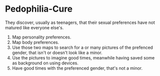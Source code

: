 # Pedophilia-Cure

They discover, usually as teenagers, that their sexual preferences have not matured like everyone else's.

1. Map personality preferences.
2. Map body preferences.
3. Use those two maps to search for a or many pictures of the prefenced gender, that isn't or doesn't look like a minor. 
4. Use the pictures to imagine good times, meanwhile having saved some as background on using devices.
5. Have good times with the preferenced gender, that's not a minor.

